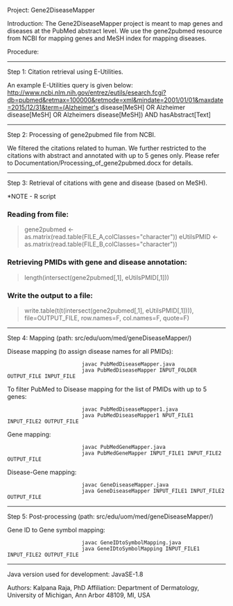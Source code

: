 Project: Gene2DiseaseMapper

Introduction: The Gene2DiseaseMapper project is meant to map genes and diseases at the PubMed abstract level. We use the gene2pubmed resource from NCBI for mapping genes and MeSH index for mapping diseases.


Procedure: 

*****************************************************************************

Step 1: Citation retrieval using E-Utilities. 

An example E-Utilities query is given below: 
http://www.ncbi.nlm.nih.gov/entrez/eutils/esearch.fcgi?db=pubmed&retmax=100000&retmode=xml&mindate=2001/01/01&maxdate=2015/12/31&term=(Alzheimer's disease[MeSH] OR Alzheimer disease[MeSH] OR Alzheimers disease[MeSH]) AND hasAbstract[Text]

*****************************************************************************

Step 2: Processing of gene2pubmed file from NCBI. 

We filtered the citations related to human. We further restricted to the citations with abstract and annotated with up to 5 genes only. 
Please refer to Documentation/Processing_of_gene2pubmed.docx for details.

*****************************************************************************

Step 3: Retrieval of citations with gene and disease (based on MeSH). 

*NOTE - R script
### Reading from file:
> gene2pubmed <- as.matrix(read.table(FILE_A,colClasses="character"))
> eUtilsPMID <- as.matrix(read.table(FILE_B,colClasses="character"))

### Retrieving PMIDs with gene and disease annotation:
> length(intersect(gene2pubmed[,1], eUtilsPMID[,1]))

### Write the output to a file:
> write.table(t(t(intersect(gene2pubmed[,1], eUtilsPMID[,1]))), file=OUTPUT_FILE, row.names=F, col.names=F, quote=F)

*****************************************************************************

Step 4: Mapping (path: src/edu/uom/med/geneDiseaseMapper/)

Disease mapping (to assign disease names for all PMIDs): 

							javac PubMedDiseaseMapper.java
							java PubMedDiseaseMapper INPUT_FOLDER OUTPUT_FILE INPUT_FILE

To filter PubMed to Disease mapping for the list of PMIDs with up to 5 genes:
							
							javac PubMedDiseaseMapper1.java
							java PubMedDiseaseMapper1 NPUT_FILE1 INPUT_FILE2 OUTPUT_FILE

Gene mapping: 

							javac PubMedGeneMapper.java
							java PubMedGeneMapper INPUT_FILE1 INPUT_FILE2 OUTPUT_FILE

Disease-Gene mapping:

							javac GeneDiseaseMapper.java
							java GeneDiseaseMapper INPUT_FILE1 INPUT_FILE2 OUTPUT_FILE

*****************************************************************************

Step 5: Post-processing (path: src/edu/uom/med/geneDiseaseMapper/)

Gene ID to Gene symbol mapping:

							javac GeneIDtoSymbolMapping.java
							java GeneIDtoSymbolMapping INPUT_FILE1 INPUT_FILE2 OUTPUT_FILE

*****************************************************************************


Java version used for development: JavaSE-1.8

Authors: Kalpana Raja, PhD
Affiliation: Department of Dermatology, University of Michigan, Ann Arbor 48109, MI, USA
